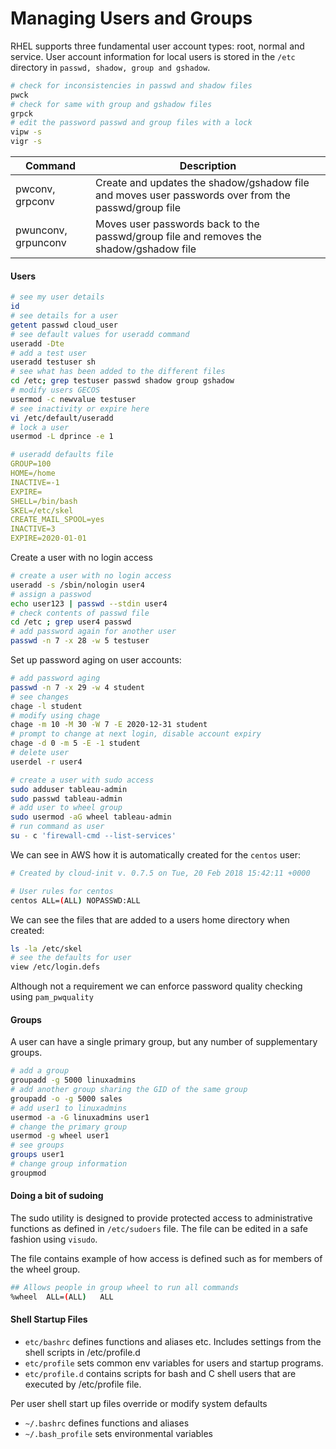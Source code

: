 # Managing Users and Groups

RHEL supports three fundamental user account types: root, normal and service. User account information for local users is stored in the `/etc` directory in `passwd, shadow, group and gshadow`.

```bash
# check for inconsistencies in passwd and shadow files
pwck
# check for same with group and gshadow files
grpck
# edit the password passwd and group files with a lock
vipw -s
vigr -s
```

| Command | Description | 
| ---     |  ---     |
| pwconv, grpconv  | Create and updates the shadow/gshadow file and moves user passwords over from the passwd/group file |
| pwunconv, grpunconv | Moves user passwords back to the passwd/group file and removes the shadow/gshadow file | 

#### Users

```bash
# see my user details
id
# see details for a user
getent passwd cloud_user
# see default values for useradd command
useradd -Dte
# add a test user
useradd testuser sh
# see what has been added to the different files 
cd /etc; grep testuser passwd shadow group gshadow
# modify users GECOS
usermod -c newvalue testuser
# see inactivity or expire here
vi /etc/default/useradd
# lock a user
usermod -L dprince -e 1
```

```yaml
# useradd defaults file
GROUP=100
HOME=/home
INACTIVE=-1
EXPIRE=
SHELL=/bin/bash
SKEL=/etc/skel
CREATE_MAIL_SPOOL=yes
INACTIVE=3
EXPIRE=2020-01-01
```

Create a user with no login access

```bash
# create a user with no login access
useradd -s /sbin/nologin user4 
# assign a passwod
echo user123 | passwd --stdin user4
# check contents of passwd file
cd /etc ; grep user4 passwd
# add password again for another user
passwd -n 7 -x 28 -w 5 testuser
```

Set up password aging on user accounts:

```bash
# add password aging
passwd -n 7 -x 29 -w 4 student
# see changes
chage -l student
# modify using chage
chage -m 10 -M 30 -W 7 -E 2020-12-31 student
# prompt to change at next login, disable account expiry
chage -d 0 -m 5 -E -1 student
# delete user
userdel -r user4
```

```bash
# create a user with sudo access
sudo adduser tableau-admin
sudo passwd tableau-admin
# add user to wheel group
sudo usermod -aG wheel tableau-admin
# run command as user
su - c 'firewall-cmd --list-services'
```

We can see in AWS how it is automatically created for the `centos` user: 

```bash
# Created by cloud-init v. 0.7.5 on Tue, 20 Feb 2018 15:42:11 +0000

# User rules for centos
centos ALL=(ALL) NOPASSWD:ALL
```

We can see the files that are added to a users home directory when created:

```bash
ls -la /etc/skel
# see the defaults for user
view /etc/login.defs
```

Although not a requirement we can enforce password quality checking using `pam_pwquality`

#### Groups

A user can have a single primary group, but any number of supplementary groups. 

```bash
# add a group
groupadd -g 5000 linuxadmins
# add another group sharing the GID of the same group
groupadd -o -g 5000 sales
# add user1 to linuxadmins
usermod -a -G linuxadmins user1
# change the primary group
usermod -g wheel user1
# see groups
groups user1
# change group information 
groupmod
```

#### Doing a bit of sudoing

The sudo utility is designed to provide protected access to administrative functions as defined in `/etc/sudoers` file. The file can be edited in a safe fashion using `visudo`. 

The file contains example of how access is defined such as for members of the wheel group. 

```bash
## Allows people in group wheel to run all commands
%wheel	ALL=(ALL)	ALL
```

#### Shell Startup Files

* `etc/bashrc` defines functions and aliases etc. Includes settings from the shell scripts in /etc/profile.d
* `etc/profile` sets common env variables for users and startup programs. 
* `etc/profile.d` contains scripts for bash and C shell users that are executed by /etc/profile file. 

Per user shell start up files override  or modify system defaults

* `~/.bashrc` defines functions and aliases
* `~/.bash_profile` sets environmental variables
